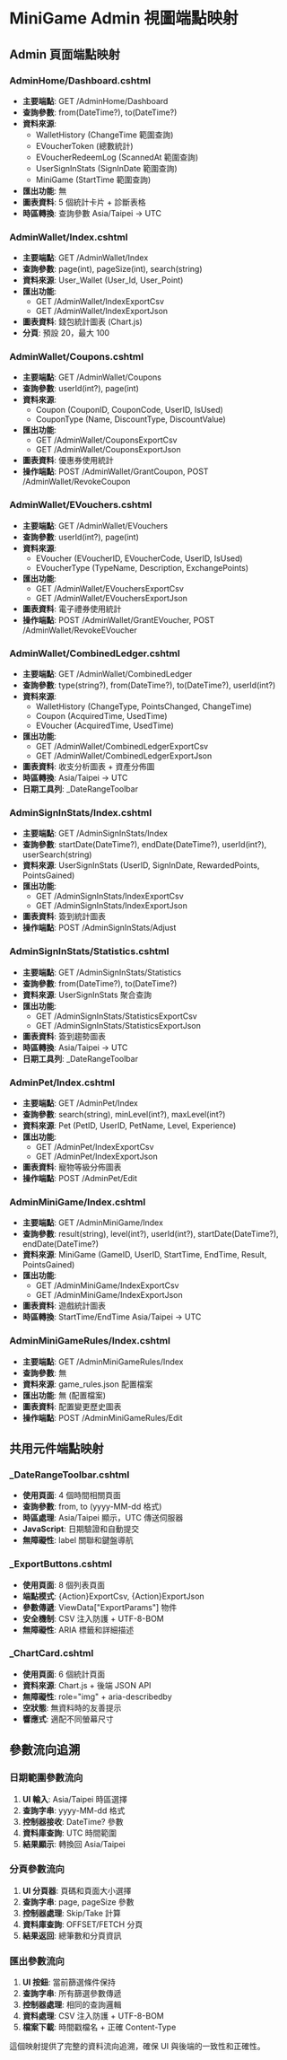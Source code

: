 # MiniGame Admin 視圖端點映射

## Admin 頁面端點映射

### AdminHome/Dashboard.cshtml
- **主要端點**: GET /AdminHome/Dashboard
- **查詢參數**: from(DateTime?), to(DateTime?)
- **資料來源**: 
  - WalletHistory (ChangeTime 範圍查詢)
  - EVoucherToken (總數統計)
  - EVoucherRedeemLog (ScannedAt 範圍查詢)
  - UserSignInStats (SignInDate 範圍查詢)
  - MiniGame (StartTime 範圍查詢)
- **匯出功能**: 無
- **圖表資料**: 5 個統計卡片 + 診斷表格
- **時區轉換**: 查詢參數 Asia/Taipei → UTC

### AdminWallet/Index.cshtml
- **主要端點**: GET /AdminWallet/Index
- **查詢參數**: page(int), pageSize(int), search(string)
- **資料來源**: User_Wallet (User_Id, User_Point)
- **匯出功能**: 
  - GET /AdminWallet/IndexExportCsv
  - GET /AdminWallet/IndexExportJson
- **圖表資料**: 錢包統計圖表 (Chart.js)
- **分頁**: 預設 20，最大 100

### AdminWallet/Coupons.cshtml
- **主要端點**: GET /AdminWallet/Coupons
- **查詢參數**: userId(int?), page(int)
- **資料來源**: 
  - Coupon (CouponID, CouponCode, UserID, IsUsed)
  - CouponType (Name, DiscountType, DiscountValue)
- **匯出功能**: 
  - GET /AdminWallet/CouponsExportCsv
  - GET /AdminWallet/CouponsExportJson
- **圖表資料**: 優惠券使用統計
- **操作端點**: POST /AdminWallet/GrantCoupon, POST /AdminWallet/RevokeCoupon

### AdminWallet/EVouchers.cshtml
- **主要端點**: GET /AdminWallet/EVouchers
- **查詢參數**: userId(int?), page(int)
- **資料來源**: 
  - EVoucher (EVoucherID, EVoucherCode, UserID, IsUsed)
  - EVoucherType (TypeName, Description, ExchangePoints)
- **匯出功能**: 
  - GET /AdminWallet/EVouchersExportCsv
  - GET /AdminWallet/EVouchersExportJson
- **圖表資料**: 電子禮券使用統計
- **操作端點**: POST /AdminWallet/GrantEVoucher, POST /AdminWallet/RevokeEVoucher

### AdminWallet/CombinedLedger.cshtml
- **主要端點**: GET /AdminWallet/CombinedLedger
- **查詢參數**: type(string?), from(DateTime?), to(DateTime?), userId(int?)
- **資料來源**: 
  - WalletHistory (ChangeType, PointsChanged, ChangeTime)
  - Coupon (AcquiredTime, UsedTime)
  - EVoucher (AcquiredTime, UsedTime)
- **匯出功能**: 
  - GET /AdminWallet/CombinedLedgerExportCsv
  - GET /AdminWallet/CombinedLedgerExportJson
- **圖表資料**: 收支分析圖表 + 資產分佈圖
- **時區轉換**: Asia/Taipei → UTC
- **日期工具列**: _DateRangeToolbar

### AdminSignInStats/Index.cshtml
- **主要端點**: GET /AdminSignInStats/Index
- **查詢參數**: startDate(DateTime?), endDate(DateTime?), userId(int?), userSearch(string)
- **資料來源**: UserSignInStats (UserID, SignInDate, RewardedPoints, PointsGained)
- **匯出功能**: 
  - GET /AdminSignInStats/IndexExportCsv
  - GET /AdminSignInStats/IndexExportJson
- **圖表資料**: 簽到統計圖表
- **操作端點**: POST /AdminSignInStats/Adjust

### AdminSignInStats/Statistics.cshtml
- **主要端點**: GET /AdminSignInStats/Statistics
- **查詢參數**: from(DateTime?), to(DateTime?)
- **資料來源**: UserSignInStats 聚合查詢
- **匯出功能**: 
  - GET /AdminSignInStats/StatisticsExportCsv
  - GET /AdminSignInStats/StatisticsExportJson
- **圖表資料**: 簽到趨勢圖表
- **時區轉換**: Asia/Taipei → UTC
- **日期工具列**: _DateRangeToolbar

### AdminPet/Index.cshtml
- **主要端點**: GET /AdminPet/Index
- **查詢參數**: search(string), minLevel(int?), maxLevel(int?)
- **資料來源**: Pet (PetID, UserID, PetName, Level, Experience)
- **匯出功能**: 
  - GET /AdminPet/IndexExportCsv
  - GET /AdminPet/IndexExportJson
- **圖表資料**: 寵物等級分佈圖表
- **操作端點**: POST /AdminPet/Edit

### AdminMiniGame/Index.cshtml
- **主要端點**: GET /AdminMiniGame/Index
- **查詢參數**: result(string), level(int?), userId(int?), startDate(DateTime?), endDate(DateTime?)
- **資料來源**: MiniGame (GameID, UserID, StartTime, EndTime, Result, PointsGained)
- **匯出功能**: 
  - GET /AdminMiniGame/IndexExportCsv
  - GET /AdminMiniGame/IndexExportJson
- **圖表資料**: 遊戲統計圖表
- **時區轉換**: StartTime/EndTime Asia/Taipei → UTC

### AdminMiniGameRules/Index.cshtml
- **主要端點**: GET /AdminMiniGameRules/Index
- **查詢參數**: 無
- **資料來源**: game_rules.json 配置檔案
- **匯出功能**: 無 (配置檔案)
- **圖表資料**: 配置變更歷史圖表
- **操作端點**: POST /AdminMiniGameRules/Edit

## 共用元件端點映射

### _DateRangeToolbar.cshtml
- **使用頁面**: 4 個時間相關頁面
- **查詢參數**: from, to (yyyy-MM-dd 格式)
- **時區處理**: Asia/Taipei 顯示，UTC 傳送伺服器
- **JavaScript**: 日期驗證和自動提交
- **無障礙性**: label 關聯和鍵盤導航

### _ExportButtons.cshtml
- **使用頁面**: 8 個列表頁面
- **端點模式**: {Action}ExportCsv, {Action}ExportJson
- **參數傳遞**: ViewData["ExportParams"] 物件
- **安全機制**: CSV 注入防護 + UTF-8-BOM
- **無障礙性**: ARIA 標籤和詳細描述

### _ChartCard.cshtml
- **使用頁面**: 6 個統計頁面
- **資料來源**: Chart.js + 後端 JSON API
- **無障礙性**: role="img" + aria-describedby
- **空狀態**: 無資料時的友善提示
- **響應式**: 適配不同螢幕尺寸

## 參數流向追溯

### 日期範圍參數流向
1. **UI 輸入**: Asia/Taipei 時區選擇
2. **查詢字串**: yyyy-MM-dd 格式
3. **控制器接收**: DateTime? 參數
4. **資料庫查詢**: UTC 時間範圍
5. **結果顯示**: 轉換回 Asia/Taipei

### 分頁參數流向
1. **UI 分頁器**: 頁碼和頁面大小選擇
2. **查詢字串**: page, pageSize 參數
3. **控制器處理**: Skip/Take 計算
4. **資料庫查詢**: OFFSET/FETCH 分頁
5. **結果返回**: 總筆數和分頁資訊

### 匯出參數流向
1. **UI 按鈕**: 當前篩選條件保持
2. **查詢字串**: 所有篩選參數傳遞
3. **控制器處理**: 相同的查詢邏輯
4. **資料處理**: CSV 注入防護 + UTF-8-BOM
5. **檔案下載**: 時間戳檔名 + 正確 Content-Type

這個映射提供了完整的資料流向追溯，確保 UI 與後端的一致性和正確性。
